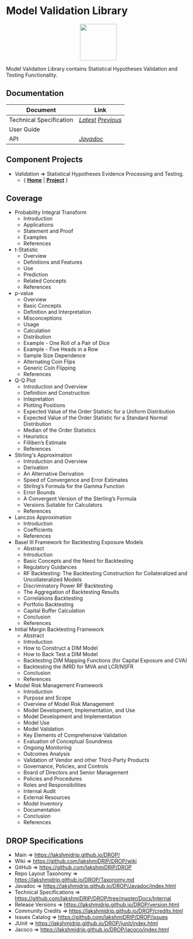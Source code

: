 ﻿
# Model Validation Library


<p align="center"><img src="https://github.com/lakshmiDRIP/DROP/blob/master/DRIP_Logo.gif?raw=true" width="100"></p>

Model Validation Library contains Statistical Hypotheses Validation and Testing Functionality.


## Documentation

 |        Document         | Link |
 |-------------------------|------|
 | Technical Specification | [*Latest*](https://github.com/lakshmiDRIP/DROP/blob/master/Docs/Internal/ModelValidation/ModelValidation_v4.07.pdf) [*Previous*](https://github.com/lakshmiDRIP/DROP/blob/master/Docs/Internal/ModelValidation) |
 | User Guide              |  |
 | API                     | [*Javadoc*](https://lakshmidrip.github.io/DROP/Javadoc/index.html)|


## Component Projects

 * *Validation* => Statistical Hypotheses Evidence Processing and Testing.
	* { [**Home**](https://github.com/lakshmiDRIP/DROP/tree/master/src/main/java/org/drip/validation/README.md) | 
	[**Project**](https://github.com/lakshmiDRIP/DROP/issues?q=is%3Aopen+is%3Aissue+label%3Avalidation) }


## Coverage

 * Probability Integral Transform
	* Introduction
	* Applications
	* Statement and Proof
	* Examples
	* References
 * t-Statistic
	* Overview
	* Definitions and Features
	* Use
	* Prediction
	* Related Concepts
	* References
 * p-value
	* Overview
	* Basic Concepts
	* Definition and Interpretation
	* Misconceptions
	* Usage
	* Calculation
	* Distribution
	* Example - One Roll of a Pair of Dice
	* Example - Five Heads in a Row
	* Sample Size Dependence
	* Alternating Coin Flips
	* Generic Coin Flipping
	* References
 * Q-Q Plot
	* Introduction and Overview
	* Definition and Construction
	* Intepretation
	* Plotting Positions
	* Expected Value of the Order Statistic for a Uniform Distribution
	* Expected Value of the Order Statistic for a Standard Normal Distribution
	* Median of the Order Statistics
	* Heuristics
	* Filliben’s Estimate
	* References
 * Stirling's Approximation
	* Introduction and Overview
	* Derivation
	* An Alternative Derivation
	* Speed of Convergence and Error Estimates
	* Stirling’s Formula for the Gamma Function
	* Error Bounds
	* A Convergent Version of the Sterling’s Formula
	* Versions Suitable for Calculators
	* References
 * Lanczos Approximation
	* Introduction
	* Coefficients
	* References
 * Basel III Framework for Backtesting Exposure Models
	* Abstract
	* Introduction
	* Basic Concepts and the Need for Backtesting
	* Regulatory Guidances
	* RF Backtesting: The Backtesting Construction for Collateralized and Uncollateralized Models
	* Discriminatory Power RF Backtesting
	* The Aggregation of Backtesting Results
	* Correlations Backtesting
	* Portfolio Backtesting
	* Capital Buffer Calculation
	* Conclusion
	* References
 * Initial Margin Backtesting Framework
	* Abstract
	* Introduction
	* How to Construct a DIM Model
	* How to Back Test a DIM Model
	* Backtesting DIM Mapping Functions (for Capital Exposure and CVA)
	* Backtesting the IMRD for MVA and LCR/NSFR
	* Conclusion
	* References
 * Model Risk Management Framework
	* Introduction
	* Purpose and Scope
	* Overview of Model Risk Management
	* Model Development, Implementation, and Use
	* Model Development and Implementation
	* Model Use
	* Model Validation
	* Key Elements of Comprehensive Validation
	* Evaluation of Conceptual Soundness
	* Ongoing Monitoring
	* Outcomes Analysis
	* Validation of Vendor and other Third-Party Products
	* Governance, Policies, and Controls
	* Board of Directors and Senior Management
	* Policies and Procedures
	* Roles and Responsibilities
	* Internal Audit
	* External Resources
	* Model Inventory
	* Documentation
	* Conclusion
	* References


## DROP Specifications

 * Main                     => https://lakshmidrip.github.io/DROP/
 * Wiki                     => https://github.com/lakshmiDRIP/DROP/wiki
 * GitHub                   => https://github.com/lakshmiDRIP/DROP
 * Repo Layout Taxonomy     => https://lakshmidrip.github.io/DROP/Taxonomy.md
 * Javadoc                  => https://lakshmidrip.github.io/DROP/Javadoc/index.html
 * Technical Specifications => https://github.com/lakshmiDRIP/DROP/tree/master/Docs/Internal
 * Release Versions         => https://lakshmidrip.github.io/DROP/version.html
 * Community Credits        => https://lakshmidrip.github.io/DROP/credits.html
 * Issues Catalog           => https://github.com/lakshmiDRIP/DROP/issues
 * JUnit                    => https://lakshmidrip.github.io/DROP/junit/index.html
 * Jacoco                   => https://lakshmidrip.github.io/DROP/jacoco/index.html
